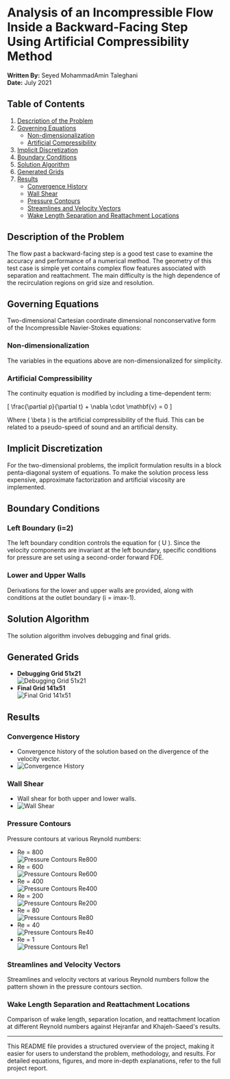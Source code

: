 # Analysis of an Incompressible Flow Inside a Backward-Facing Step Using Artificial Compressibility Method

**Written By:** Seyed MohammadAmin Taleghani  
**Date:** July 2021

## Table of Contents
1. [Description of the Problem](#description-of-the-problem)
2. [Governing Equations](#governing-equations)
   - [Non-dimensionalization](#non-dimensionalization)
   - [Artificial Compressibility](#artificial-compressibility)
3. [Implicit Discretization](#implicit-discretization)
4. [Boundary Conditions](#boundary-conditions)
5. [Solution Algorithm](#solution-algorithm)
6. [Generated Grids](#generated-grids)
7. [Results](#results)
   - [Convergence History](#convergence-history)
   - [Wall Shear](#wall-shear)
   - [Pressure Contours](#pressure-contours)
   - [Streamlines and Velocity Vectors](#streamlines-and-velocity-vectors)
   - [Wake Length Separation and Reattachment Locations](#wake-length-separation-and-reattachment-locations)

## Description of the Problem
The flow past a backward-facing step is a good test case to examine the accuracy and performance of a numerical method. The geometry of this test case is simple yet contains complex flow features associated with separation and reattachment. The main difficulty is the high dependence of the recirculation regions on grid size and resolution.

## Governing Equations
Two-dimensional Cartesian coordinate dimensional nonconservative form of the Incompressible Navier-Stokes equations:

### Non-dimensionalization
The variables in the equations above are non-dimensionalized for simplicity.

### Artificial Compressibility
The continuity equation is modified by including a time-dependent term:

\[ \frac{\partial p}{\partial t} + \nabla \cdot \mathbf{v} = 0 \]

Where \( \beta \) is the artificial compressibility of the fluid. This can be related to a pseudo-speed of sound and an artificial density.

## Implicit Discretization
For the two-dimensional problems, the implicit formulation results in a block penta-diagonal system of equations. To make the solution process less expensive, approximate factorization and artificial viscosity are implemented.

## Boundary Conditions
### Left Boundary (i=2)
The left boundary condition controls the equation for \( U \). Since the velocity components are invariant at the left boundary, specific conditions for pressure are set using a second-order forward FDE.

### Lower and Upper Walls
Derivations for the lower and upper walls are provided, along with conditions at the outlet boundary (i = imax-1).

## Solution Algorithm
The solution algorithm involves debugging and final grids.

## Generated Grids
- **Debugging Grid 51x21**  
  ![Debugging Grid 51x21](images/debugging_grid.png)
- **Final Grid 141x51**  
  ![Final Grid 141x51](images/final_grid.png)

## Results

### Convergence History
- Convergence history of the solution based on the divergence of the velocity vector.
- ![Convergence History](images/convergence_history.png)

### Wall Shear
- Wall shear for both upper and lower walls.
- ![Wall Shear](images/wall_shear.png)

### Pressure Contours
Pressure contours at various Reynold numbers:
- Re = 800  
  ![Pressure Contours Re800](images/pressure_contours_re800.png)
- Re = 600  
  ![Pressure Contours Re600](images/pressure_contours_re600.png)
- Re = 400  
  ![Pressure Contours Re400](images/pressure_contours_re400.png)
- Re = 200  
  ![Pressure Contours Re200](images/pressure_contours_re200.png)
- Re = 80  
  ![Pressure Contours Re80](images/pressure_contours_re80.png)
- Re = 40  
  ![Pressure Contours Re40](images/pressure_contours_re40.png)
- Re = 1  
  ![Pressure Contours Re1](images/pressure_contours_re1.png)

### Streamlines and Velocity Vectors
Streamlines and velocity vectors at various Reynold numbers follow the pattern shown in the pressure contours section.

### Wake Length Separation and Reattachment Locations
Comparison of wake length, separation location, and reattachment location at different Reynold numbers against Hejranfar and Khajeh-Saeed's results.

---

This README file provides a structured overview of the project, making it easier for users to understand the problem, methodology, and results. For detailed equations, figures, and more in-depth explanations, refer to the full project report.
